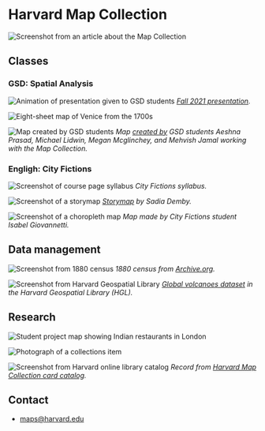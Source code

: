# Harvard Map Collection

![Screenshot from an article about the Map Collection](media/intro.png)


## Classes

### GSD: Spatial Analysis
![Animation of presentation given to GSD students](media/spatial-analysis.gif)
*[Fall 2021 presentation](https://docs.google.com/presentation/d/141irEQNA3_SAY2sWqDPoZAheSil0gZZR7yfGWNJhVKg/edit#slide=id.gea70bf8953_0_22).* 

![Eight-sheet map of Venice from the 1700s](media/venice.jpg)


![Map created by GSD students](media/spatial-analysis.png)
*Map [created by](https://mapping.share.library.harvard.edu/blog/2021/vis-2128/) GSD students Aeshna Prasad, Michael Lidwin, Megan Mcglinchey, and Mehvish Jamal working with the Map Collection.* 

### Engligh: City Fictions

![Screenshot of course page syllabus](media/city-fictions.png)
*City Fictions syllabus.* 

![Screenshot of a storymap](media/camden-nightlife.png)
*[Storymap](https://storymaps.arcgis.com/stories/29f325491029422290d8e014f2929862) by Sadia Demby.* 

![Screenshot of a choropleth map](media/pct-by-foot.png)
*Map made by City Fictions student Isabel Giovannetti.* 


## Data management

![Screenshot from 1880 census](media/1880-census.png)
*1880 census from [Archive.org](https://archive.org/details/10thcensus0561unit/page/n45/mode/2up?view=theater).* 


![Screenshot from Harvard Geospatial Library](media/volcanoes.png)
*[Global volcanoes dataset](https://hgl.harvard.edu/catalog/harvard-glb-volc) in the Harvard Geospatial Library (HGL).* 



## Research
![Student project map showing Indian restaurants in London](media/jess-map.png)

![Photograph of a collections item](media/restaurant.png)

![Screenshot from Harvard online library catalog](media/climate-reactions.png)
*Record from  [Harvard Map Collection card catalog](https://iiif.lib.harvard.edu/manifests/view/drs:45555303$402i).* 

## Contact

- maps@harvard.edu
